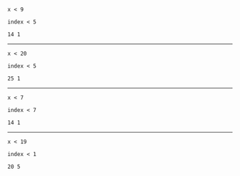     x < 9
    
    index < 5
<!-- -->
    14 1 
----
    x < 20
    
    index < 5
<!-- -->
    25 1
----
    x < 7
    
    index < 7
<!-- -->
    14 1
----
    x < 19
    
    index < 1
<!-- -->
    20 5